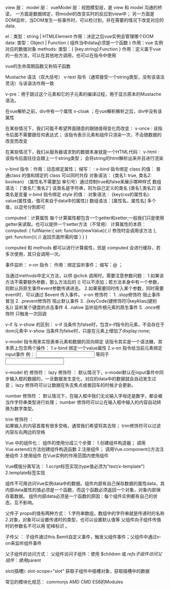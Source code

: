 view 层：
model 层：
vueModel 层：视图模型层，是 view 和 model 沟通的桥梁，
             一方面是数据绑定，将model的改变实时的反应到view中；
             另一方面是DOM监听，当DOM发生一些事件时，可以检讨到，并在需要的情况下改变对应的data.

el：类型：string | HTMLElement
    作用：决定之后vue实例会管理哪个DOM
data:  类型：Object | Function ( 组件当中data必须是一个函数 )
       作用：vue 实例对应的数据对象
methods: 类型：{ [key:string]:Function }
         作用：定义属于vue的一些方法，可以在其他地方调用，也可以在指令中使用

vue的生命周期函数又称钩子函数

Mustache 语法（双大括号）  v-text 指令（通常接受一个string类型，没有该语法灵活）与该语法作用一致

v-pre：用于跳过这个元素和它的子元素的编译过程，用于显示原本的Mustache语法。

在vue解析之前，div中有一个属性 v-cloak ；在vue解析解析之后，div中没有该属性

在某些情况下，我们可能不希望界面随意的跟随值得变化而改变：
    v-once : 该指令后面不需要跟任何表达式；
             该指令表示元素和组件只渲染一次，不会随数据的改变而改变


在某些情况下，我们从服务器请求到的数据本身就是一个HTML代码：
    v-html : 该指令后面往往会跟上一个string类型；
             会将string的html解析出来并且进行渲染


v-bind 指令：作用：动态绑定属性；
             缩写： :
  v-bind 指令绑定 class 的值：   普通class 的值和绑定的 class 可以同时共存
        对象语法：  {类名1: true, 类名2: boolean}  （属性名不需要加 单引号）通过控制true和false来展示哪种样式
        数组语法：  ['类名1','类名2'] 该类名是字符串，则为自己定义的类名
                    [类名1,类名2]      该类名是变量
  v-bind 指令绑定 style 的值：
        对象语法： {key(css的属性名): value(属性值，值可来自于data中的属性)}
        数组语法：[属性名，属性名]  多个值，以逗号分割即可


computed：计算属性
   每个计算属性都包含一个getter和setter;一般我们只是使用getter来读取。也可以提供一个setter方法（不常用）
   计算属性的本质：
       computed: {
          fullName:{
            set: function(newValue){
                // 修改时会调用该方法
            },
            get: function(){
               // 返回页面所需的值
            }
          }
       }

computed 和 methods 都可以进行计算属性，但是 computed 会进行缓存，若多次使用，其只会调用一次。

事件监听： v-on 指令： 作用：绑定监听事件；
                       缩写：@ ；

  当通过methods中定义方法，以供 @click 调用时，需要注意参数问题：
     1.如果该方法不需要额外参数，那么方法后的 () 可以不添加；若方法本身中有一个参数，则默认将原生事件event参数传递进去。
     2.如果需要同时传入某个参数，同时需要event时，可以通过 $event 传入事件。
  v-on 修饰符：
     1. .stop修饰符  阻止事件冒泡
     2. .prevent修饰符  阻止默认事件
     3. .{keyCode(键修饰符)|keyAlias(键别名)} 监听某个键盘的点击事件
     4. .native 监听组件根元素的原生事件
     5. .once修饰符 只触发一次回调


v-if 与 v-show 的区别：
   v-if  当条件为false时，包含v-if指令的元素，不会存在于dom元素中
   v-show 当条件为false时，只是在元素上增加了display:none;


v-model 指令用来实现表单元素和数据的双向绑定
   该指令其实是一个语法糖，其本质上包含两个操作：
      1.v-bind 绑定一个value属性
      2.v-on 指令给当前元素绑定input事件
   例： <input type="text" v-model="message"> 
        等同于
        <input type="text" v-bind:value="message" v-on:input="message = $event.target.value">

v-model 的 修饰符：
   lazy 修饰符 ：
         默认情况下，v-model默认在input事件中同步输入框的数据的，一旦数据发生变化，对应的data中的数据就会自动发生过变；
         lazy 修饰符可以让数据在失去焦点或者回车的时候才会更新。
   
   number 修饰符 ：
         默认情况下，在输入框中我们无论输入字母还是数字，都会被当作字符串类型进行处理；
         number 修饰符可以让在输入框中输入的内容自动转换为数字类型。
   
   trim 修饰符 ：      
         如果输入的内容首尾有很多空格，通常我们希望将其去除；
         trim修饰符可以过滤内容左右两边的空格


Vue 中的组件化：
   组件的使用分成三个步骤： 
      1.创建组件构造器；  调用Vue.extend()方法创建组件构造函数
      2.注册组件；   调用Vue.component()方法注册组件
      3.使用组件     在Vue实例的作用范围内使用组件    

Vue模版分离写法： 1.script标签实现(type值必须为"text/x-template")    2.template标签实现      

组件不可用访问Vue实例data中的数据。组件内部有自己保存数据的属性data，其内部data属性的值必须是一个函数，而这个函数必须返回一个对象，对象内部保存着数据。
组件内部data必须是一个函数的原因：每个组件实例都有自己的状态，互不影响。

父传子 props的值有两种方式：
   1.字符串数组，数组中的字符串就是传递时的名称
   2.对象，对象可以设置传递时的类型，也可以设置默认值等
父组件向子组件传值时的参数名不可以用 驼峰标识 。   

子传父 ： 子组件通过this.$emit自定义事件，触发父组件事件；父组件中通过v-on来监听组件事件

父子组件的访问方式：
   父组件访问子组件：使用 $children 或 $refs
   子组件访问父组件：使用$parent

slot(插槽):
   slot-scope="slot"  获取子组件中插槽对象，获取插槽中的数据


常见的模块化规范： commonjs  AMD  CMD  ES6的Modules